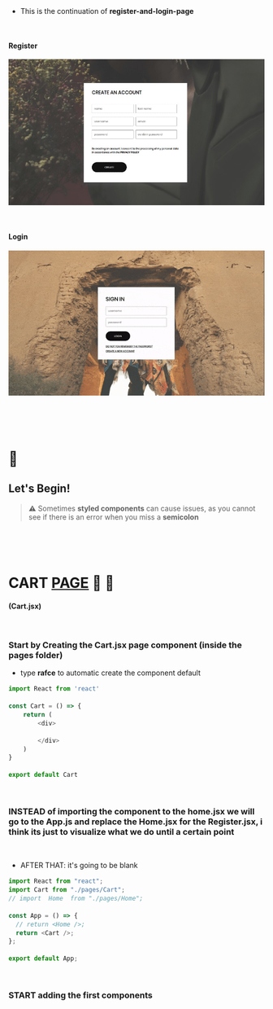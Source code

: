   <!-- 
 styles badge, at the end i decided to cusrom them like in the ecommercejs project
 where i had to create a styles.js file and add the styles there then export it as hook
 https://stackoverflow.com/questions/55766980/custom-color-to-badge-component-not-working
 
  <br>


Photographs for projects


FOOD and objects ----------

https://unsplash.com/@imdauphong

general
https://unsplash.com/collections/75589301/bon-apetite

https://unsplash.com/@ikredenets
https://unsplash.com/photos/Jm_SqbqZYkY
https://unsplash.com/photos/DHaZQh7hR2U

https://unsplash.com/photos/xLS_W6RVx-8

https://unsplash.com/@wendish

https://unsplash.com/@stilclassics

https://unsplash.com/@charlesdeluvio

Christmas
https://unsplash.com/@samhoajti


PLACES ---------

https://unsplash.com/@spoelee4



PEOPLE ---------

https://unsplash.com/photos/BVJ5e-Z2zEk
https://unsplash.com/photos/n3GxXpVcTpI

beautiful black women
https://unsplash.com/@raphaellovaski
https://unsplash.com/photos/88IOcZz53eg
https://unsplash.com/photos/Tfbw4CFFPaY

https://unsplash.com/photos/DTdkZzXYhKI

https://unsplash.com/@dynamicwang
https://unsplash.com/photos/ISrx6MJ7XXI

---

https://unsplash.com/@kirsimakov

---

https://unsplash.com/@ronmcclenny

---

https://unsplash.com/photos/WJ85c_l6JSE

---

https://unsplash.com/photos/aU_eOcelLhQ


# 🐝

# Let's Begin!

## 1. Install the dependencies

```javascript
// copy and paste the following
npm install @material-ui/core @material-ui/icons   react-router-dom node-sass@4.14.1 styled-components

// npm i styled-components
```

 <br>


### Lets start by creating the pages folder

- create the pages folder
- inside of it, create the Home.jsx

<br>

> Here you can see how the [**emmet extension**](https://code.visualstudio.com/docs/editor/emmet) auto complete and automatically create the import on top of the file

[<img src="/src/img/compo_after_install_emet.gif"/>]()

<br>

 1 default-home-and-navbar
 2 announcement-slider
 3 categories-and-products
 4 newsletter-and-footer
 5 product-and-ProductList-page
 
 
  -->

 <br>

 <br>

- This is the continuation of **register-and-login-page**

<br>

#### Register

[<img src="/src/img/register-default_form-ready.jpg" />]()

<br>

#### Login

[<img src="/src/img/register_and_login__done.gif" />]()

<br>
<br>
<br>

# 🍌

## Let's Begin!

> **⚠️** Sometimes **styled components** can cause issues, as you cannot see if there is an error when you miss a **semicolon**

<br>
<br>
<br>

# CART <u>PAGE</u> 🥥 🐒

#### (Cart.jsx)

<br>

### Start by Creating the Cart.jsx page component (inside the pages folder)

- type **rafce** to automatic create the component default

```javascript
import React from 'react'

const Cart = () => {
    return (
        <div>
            
        </div>
    )
}

export default Cart

```

 <br>

### INSTEAD of importing the component to the home.jsx we will go to the App.js and replace the Home.jsx for the Register.jsx, i think its just to visualize what we do until a certain point

<br>

- AFTER THAT: it's going to be blank

```javascript
import React from "react";
import Cart from "./pages/Cart";
// import  Home  from "./pages/Home";

const App = () => {
  // return <Home />;
  return <Cart />;
};

export default App;
```

<br>

### START adding the first components
